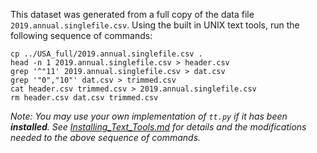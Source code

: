 This dataset was generated from a full copy of the data file
`2019.annual.singlefile.csv`. Using the built in UNIX text tools, run the following sequence of commands:

    cp ../USA_full/2019.annual.singlefile.csv .
    head -n 1 2019.annual.singlefile.csv > header.csv
    grep '^"11' 2019.annual.singlefile.csv > dat.csv
    grep '"0","10"' dat.csv > trimmed.csv
    cat header.csv trimmed.csv > 2019.annual.singlefile.csv
    rm header.csv dat.csv trimmed.csv

*Note: You may use your own implementation of `tt.py` if it has been **installed**. See [Installing_Text_Tools.md](../instructions/Installing_Text_Tools.md) for details and the modifications needed to the above sequence of commands.*
